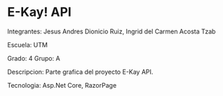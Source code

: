 # E-Kay! API
Integrantes: Jesus Andres Dionicio Ruiz, Ingrid del Carmen Acosta Tzab

Escuela: UTM

Grado: 4 Grupo: A

Descripcion: Parte grafica del proyecto E-Kay API.

Tecnologia: Asp.Net Core, RazorPage
